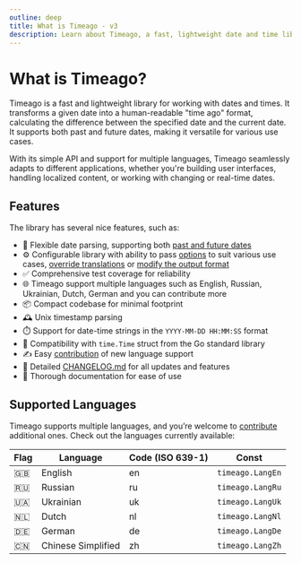 ```yaml
---
outline: deep
title: What is Timeago - v3
description: Learn about Timeago, a fast, lightweight date and time library that converts a given date into a "time ago" format
---
```


# What is Timeago?
Timeago is a fast and lightweight library for working with dates and times. It transforms a given date into a human-readable "time ago" format, calculating the difference between the specified date and the current date. It supports both past and future dates, making it versatile for various use cases.

With its simple API and support for multiple languages, Timeago seamlessly adapts to different applications, whether you're building user interfaces, handling localized content, or working with changing or real-time dates.

## Features
The library has several nice features, such as:

- 📅 Flexible date parsing, supporting both [past and future dates](/v3/usage.html#date-in-the-past)
- ⚙️ Configurable library with ability to pass [options](/v3/options) to suit various use cases, [override translations](/v3/configurations.html#translation-overrides) or [modify the output format](/v3/configurations.html#modify-the-output-format)
- ✅ Comprehensive test coverage for reliability
- 🌐 Timeago support multiple languages such as English, Russian, Ukrainian, Dutch, German and you can contribute more
- 📦 Compact codebase for minimal footprint
- 🕰️ Unix timestamp parsing
- ⏱️ Support for date-time strings in the `YYYY-MM-DD HH:MM:SS` format
- 📆 Compatibility with `time.Time` struct from the Go standard library
- ✍️ Easy [contribution](/v3/contribute) of new language support
- 📝 Detailed [CHANGELOG.md](https://github.com/SerhiiCho/timeago/blob/main/CHANGELOG.md) for all updates and features
- 📖 Thorough documentation for ease of use

## Supported Languages
Timeago supports multiple languages, and you’re welcome to [contribute](/v3/contribute) additional ones. Check out the languages currently available:

| Flag | Language | Code (ISO 639-1) | Const |
| --- | --- | --- | --- |
| 🇬🇧 | English | en | `timeago.LangEn` |
| 🇷🇺 | Russian | ru | `timeago.LangRu` |
| 🇺🇦 | Ukrainian | uk | `timeago.LangUk` |
| 🇳🇱 | Dutch | nl | `timeago.LangNl` |
| 🇩🇪 | German | de | `timeago.LangDe` |
| 🇨🇳 | Chinese Simplified | zh | `timeago.LangZh` |